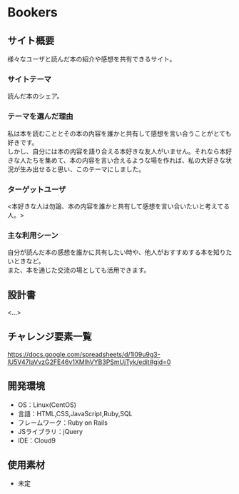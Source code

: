 # Bookers

## サイト概要
様々なユーザと読んだ本の紹介や感想を共有できるサイト。

### サイトテーマ
読んだ本のシェア。

### テーマを選んだ理由
私は本を読むこととその本の内容を誰かと共有して感想を言い合うことがとても好きです。</br>しかし、自分には本の内容を語り合える本好きな友人がいません。それなら本好きな人たちを集めて、本の内容を言い合えるような場を作れば、私の大好きな状況が生み出せると思い、このテーマにしました。

### ターゲットユーザ
<本好きな人は勿論、本の内容を誰かと共有して感想を言い合いたいと考えてる人。>

### 主な利用シーン
自分が読んだ本の感想を誰かに共有したい時や、他人がおすすめする本を知りたいときなど。</br>また、本を通じた交流の場としても活用できます。

## 設計書
<...>

## チャレンジ要素一覧
https://docs.google.com/spreadsheets/d/1l09u9g3-lU5V47laVvzG2FE46v1XMlhVYB3PSmUjTyk/edit#gid=0

## 開発環境
- OS：Linux(CentOS)
- 言語：HTML,CSS,JavaScript,Ruby,SQL
- フレームワーク：Ruby on Rails
- JSライブラリ：jQuery
- IDE：Cloud9

## 使用素材
-   未定